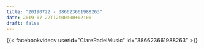 ```yaml
---
title: "20190722 - 386623661988263"
date: 2019-07-22T12:00:00+02:00
draft: false
---
```


{{< facebookvideov userid="ClareRadelMusic" id="386623661988263" >}}